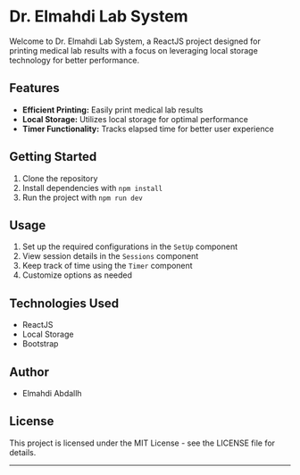 # Dr. Elmahdi Lab System

Welcome to Dr. Elmahdi Lab System, a ReactJS project designed for printing medical lab results with a focus on leveraging local storage technology for better performance.

## Features

- **Efficient Printing:** Easily print medical lab results
- **Local Storage:** Utilizes local storage for optimal performance
- **Timer Functionality:** Tracks elapsed time for better user experience

## Getting Started

1. Clone the repository
2. Install dependencies with `npm install`
3. Run the project with `npm run dev`

## Usage

1. Set up the required configurations in the `SetUp` component
2. View session details in the `Sessions` component
3. Keep track of time using the `Timer` component
4. Customize options as needed

## Technologies Used

- ReactJS
- Local Storage
- Bootstrap

## Author

- Elmahdi Abdallh

## License

This project is licensed under the MIT License - see the LICENSE file for details.

--- 